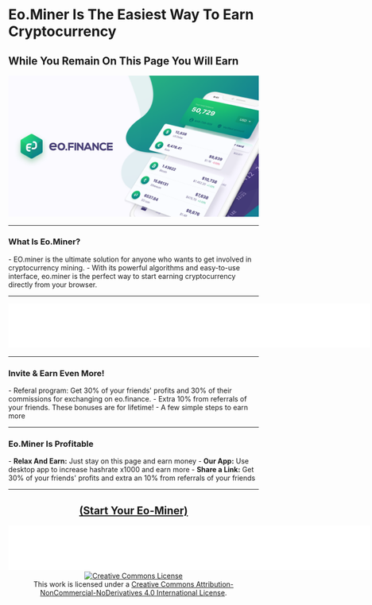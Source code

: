 <h1>Eo.Miner Is The Easiest Way To Earn Cryptocurrency</h1>
<h2>While You Remain On This Page You Will Earn</h2>
<img src="https://github.com/saitberki/EOMiner/blob/main/og-image.png?raw=true" alt="resme alternatif yazı">
<hr>
<h3>What Is Eo.Miner?</h3>
- EO.miner is the ultimate solution for anyone who wants to get involved in cryptocurrency mining. 
- With its powerful algorithms and easy-to-use interface, eo.miner is the perfect way to start earning cryptocurrency directly from your browser.
<hr>
<center><iframe data-aa='2240890' src='//ad.a-ads.com/2240890?size=728x90' style='width:728px; height:90px; border:0px; padding:0; overflow:hidden; background-color: transparent;'></iframe></center><hr>
<h3>Invite & Earn Even More!</h3>
- Referal program: Get 30% of your friends' profits and 30% of their commissions for exchanging on eo.finance. 
- Extra 10% from referrals of your friends. These bonuses are for lifetime!
- A few simple steps to earn more
<hr>
<h3>Eo.Miner Is Profitable</h3>  
- <b>Relax And Earn:</b> Just stay on this page and earn money
- <b>Our App:</b> Use desktop app to increase hashrate x1000 and earn more
- <b>Share a Link:</b> Get 30% of your friends' profits and extra an 10% from referrals of your friends
<hr>
<h2><center><b><a href="https://miner.eo.finance/?r_id=472979866" target="_blank">(Start Your Eo-Miner)</a></b></center></h2>

<center><iframe data-aa='2240890' src='//ad.a-ads.com/2240890?size=728x90' style='width:728px; height:90px; border:0px; padding:0; overflow:hidden; background-color: transparent;'></iframe></center>

<center><a rel="license" href="http://creativecommons.org/licenses/by-nc-nd/4.0/"><img alt="Creative Commons License" style="border-width:0" src="https://i.creativecommons.org/l/by-nc-nd/4.0/88x31.png" /></a><br />This work is licensed under a <a rel="license" href="http://creativecommons.org/licenses/by-nc-nd/4.0/">Creative Commons Attribution-NonCommercial-NoDerivatives 4.0 International License</a>.</center>
